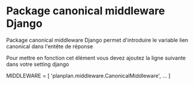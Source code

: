<h1>Package canonical middleware Django</h1>

<p>Package canonical middleware Django permet d'introduire le variable lien canonical dans l'entête de réponse<p>
  
<p>Pour mettre en fonction cet élément vous devez ajoutez la ligne suivante dans votre setting django</p>

MIDDLEWARE = [
    'planplan.middleware.CanonicalMiddleware',
    ...
    ]
